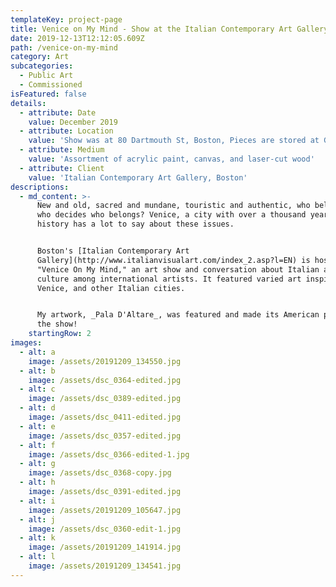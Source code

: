 ```yaml
---
templateKey: project-page
title: Venice on My Mind - Show at the Italian Contemporary Art Gallery
date: 2019-12-13T12:12:05.609Z
path: /venice-on-my-mind
category: Art
subcategories:
  - Public Art
  - Commissioned
isFeatured: false
details:
  - attribute: Date
    value: December 2019
  - attribute: Location
    value: 'Show was at 80 Dartmouth St, Boston, Pieces are stored at Golob Art HQ'
  - attribute: Medium
    value: 'Assortment of acrylic paint, canvas, and laser-cut wood'
  - attribute: Client
    value: 'Italian Contemporary Art Gallery, Boston'
descriptions:
  - md_content: >-
      New and old, sacred and mundane, touristic and authentic, who belongs and
      who decides who belongs? Venice, a city with over a thousand years of
      history has a lot to say about these issues.⁠⁠


      Boston's [Italian Contemporary Art
      Gallery](http://www.italianvisualart.com/index_2.asp?l=EN) is hosted
      "Venice On My Mind," an art show and conversation about Italian art and
      culture among international artists. It featured varied art inspired by
      Venice, and other Italian cities.⁠


      My artwork, _Pala D'Altare_, was featured and made its American premier at
      the show!
    startingRow: 2
images:
  - alt: a
    image: /assets/20191209_134550.jpg
  - alt: b
    image: /assets/dsc_0364-edited.jpg
  - alt: c
    image: /assets/dsc_0389-edited.jpg
  - alt: d
    image: /assets/dsc_0411-edited.jpg
  - alt: e
    image: /assets/dsc_0357-edited.jpg
  - alt: f
    image: /assets/dsc_0366-edited-1.jpg
  - alt: g
    image: /assets/dsc_0368-copy.jpg
  - alt: h
    image: /assets/dsc_0391-edited.jpg
  - alt: i
    image: /assets/20191209_105647.jpg
  - alt: j
    image: /assets/dsc_0360-edit-1.jpg
  - alt: k
    image: /assets/20191209_141914.jpg
  - alt: l
    image: /assets/20191209_134541.jpg
---
```


